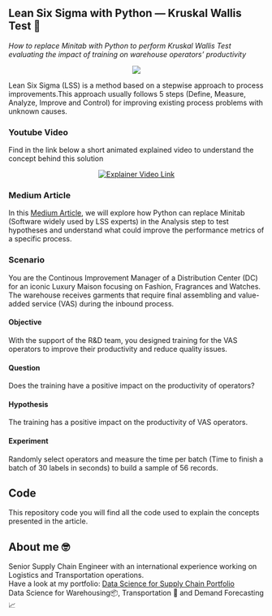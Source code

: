 ## Lean Six Sigma with Python — Kruskal Wallis Test 👷
*How to replace Minitab with Python to perform Kruskal Wallis Test evaluating the impact of training on warehouse operators’ productivity*

<p align="center">
  <img align="center" src="https://miro.medium.com/max/1280/1*uCzCpATHdoX2PRHeigsEHw.png">
</p>

Lean Six Sigma (LSS) is a method based on a stepwise approach to process improvements.This approach usually follows 5 steps 
(Define, Measure, Analyze, Improve and Control) for improving existing process problems with unknown causes.

### Youtube Video
Find in the link below a short animated explained video to understand the concept behind this solution
<div align="center">
  <a href="https://www.youtube.com/watch?v=Voaq0l39LuE&t=8s"><img src="https://i.ytimg.com/an_webp/Voaq0l39LuE/mqdefault_6s.webp?du=3000&sqp=CJX5hJEG&rs=AOn4CLCmRzr39Fjn2QPHpVXcnuy66EkyyA" alt="Explainer Video Link"></a>
</div>

### Medium Article
In this [Medium Article](https://towardsdatascience.com/lean-six-sigma-data-analytics-with-python-kruskal-wallis-test-3afafa097ed), we will explore how Python can 
replace Minitab (Software widely used by LSS experts) in the Analysis step to test hypotheses and 
understand what could improve the performance metrics of a specific process.

### Scenario
You are the Continous Improvement Manager of a Distribution Center (DC) for an iconic Luxury Maison focusing on Fashion, Fragrances and Watches.
The warehouse receives garments that require final assembling and value-added service (VAS) during the inbound process.
#### Objective
With the support of the R&D team, you designed training for the VAS operators to improve their productivity and reduce quality issues.
#### Question
Does the training have a positive impact on the productivity of operators?
#### Hypothesis
The training has a positive impact on the productivity of VAS operators.
#### Experiment
Randomly select operators and measure the time per batch (Time to finish a batch of 30 labels in seconds) to build a sample of 56 records.

## Code
This repository code you will find all the code used to explain the concepts presented in the article.

## About me 🤓
Senior Supply Chain Engineer with an international experience working on Logistics and Transportation operations. \
Have a look at my portfolio: [Data Science for Supply Chain Portfolio](https://samirsaci.com) \
Data Science for Warehousing📦, Transportation 🚚 and Demand Forecasting 📈 
